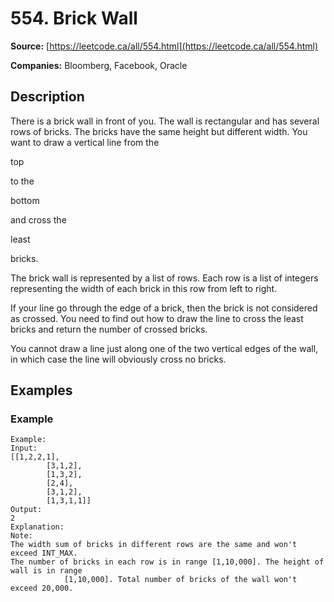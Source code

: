 # 554. Brick Wall

**Source:** [https://leetcode.ca/all/554.html](https://leetcode.ca/all/554.html)

**Companies:** Bloomberg, Facebook, Oracle

## Description

There is a brick wall in front of you. The wall is rectangular and has several rows of
        bricks. The bricks have the same height but different width. You want to draw a vertical
        line from the

top

to the

bottom

and cross the

least

bricks.

The brick wall is represented by a list of rows. Each row is a list of integers representing
        the width of each brick in this row from left to right.

If your line go through the edge of a brick, then the brick is not considered as crossed. You
        need to find out how to draw the line to cross the least bricks and return the number of
        crossed bricks.

You cannot draw a line just along one of the two vertical edges of the wall, in which case
        the line will obviously cross no bricks.

## Examples

### Example

```
Example:
Input:
[[1,2,2,1],
        [3,1,2],
        [1,3,2],
        [2,4],
        [3,1,2],
        [1,3,1,1]]
Output:
2
Explanation:
Note:
The width sum of bricks in different rows are the same and won't exceed INT_MAX.
The number of bricks in each row is in range [1,10,000]. The height of wall is in range
            [1,10,000]. Total number of bricks of the wall won't exceed 20,000.
```

